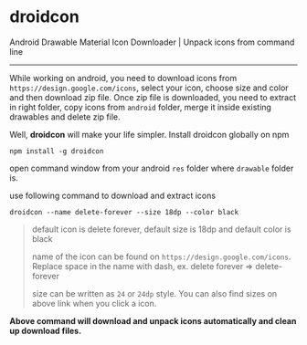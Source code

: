 # droidcon
Android Drawable Material Icon Downloader | Unpack icons from command line 

***

While working on android, you need to download icons from `https://design.google.com/icons`, select your icon, choose size and color and then download zip file. Once zip file is downloaded, you need to extract in right folder, copy icons from `android` folder, merge it inside existing drawables and delete zip file.

Well, **droidcon** will make your life simpler. Install droidcon globally on npm

```
npm install -g droidcon
```

open command window from your android `res` folder where `drawable` folder is.

use following command to download and extract icons

```
droidcon --name delete-forever --size 18dp --color black
```

> default icon is delete forever, default size is 18dp and default color is black
>
> name of the icon can be found on `https://design.google.com/icons`. Replace space in the name with dash, ex. delete forever => delete-forever
>
> size can be written as `24` or `24dp` style. You can also find sizes on above link when you click a icon.

**Above command will download and unpack icons automatically and clean up download files.**